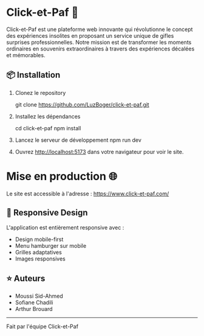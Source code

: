 # Click-et-Paf 👋

Click-et-Paf est une plateforme web innovante qui révolutionne le concept des expériences insolites en proposant un service unique de gifles surprises professionnelles. Notre mission est de transformer les moments ordinaires en souvenirs extraordinaires à travers des expériences décalées et mémorables.



## 📦 Installation

1. Clonez le repository

    git clone https://github.com/LuzBoger/click-et-paf.git  


2. Installez les dépendances

    cd click-et-paf
    npm install

3. Lancez le serveur de développement
    npm run dev 

4. Ouvrez [http://localhost:5173](http://localhost:5173) dans votre navigateur pour voir le site.


# Mise en production 🌐

Le site est accessible à l'adresse : 
    https://www.click-et-paf.com/

    
## 📱 Responsive Design

L'application est entièrement responsive avec :
- Design mobile-first
- Menu hamburger sur mobile
- Grilles adaptatives
- Images responsives



## ⭐️ Auteurs

- Moussi Sid-Ahmed
- Sofiane Chadili
- Arthur Brouard

---

Fait par l'équipe Click-et-Paf